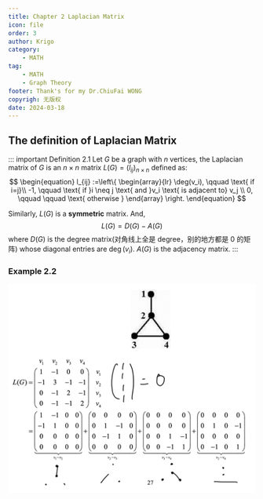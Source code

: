 ```yaml
---
title: Chapter 2 Laplacian Matrix
icon: file
order: 3
author: Krigo
category:
    - MATH
tag: 
    - MATH
    - Graph Theory
footer: Thank's for my Dr.ChiuFai WONG
copyrigh: 无版权
date: 2024-03-18
---
```


## The definition of Laplacian Matrix

::: important Definition 2.1
Let $G$ be a graph with $n$ vertices, the Laplacian matrix of $G$ is an $n \times n$ matrix $L(G) = (l_{ij})_{n \times n}$ defined as:
$$
\begin{equation}
    l_{ij} :=\left\{
        \begin{array}{lr}
            \deg(v_i), \qquad \text{ if i=j}\\
            -1, \qquad \text{ if }i \neq j \text{ and }v_i \text{ is adjacent to} v_j \\
            0, \qquad \qquad \text{ otherwise }
        \end{array}
    \right.
\end{equation}
$$

Similarly, $L(G)$ is a **symmetric** matrix. And, 
$$
\begin{equation}
    L(G) = D(G) - A(G)
\end{equation}
$$
where $D(G)$ is the degree matrix(对角线上全是 degree，别的地方都是 0 的矩阵) whose diagonal entries are $\deg(v_i)$. $A(G)$ is the adjacency matrix.
:::
### Example 2.2
![Example 2.2](../images/Example_2_2.png)







